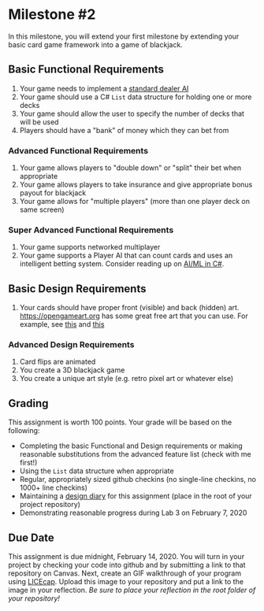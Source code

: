 # Milestone #2
In this milestone, you will extend your first milestone by extending your basic card game framework into a game of blackjack.  

## Basic Functional Requirements
1. Your game needs to implement a [standard dealer AI](https://www.888casino.com/blog/blackjack-strategy-guide/how-to-play-blackjack)
2. Your game should use a C# ```List``` data structure for holding one or more decks
3. Your game should allow the user to specify the number of decks that will be used
4. Players should have a "bank" of money which they can bet from

### Advanced Functional Requirements
1. Your game allows players to "double down" or "split" their bet when appropriate
2. Your game allows players to take insurance and give appropriate bonus payout for blackjack
3. Your game allows for "multiple players" (more than one player deck on same screen)

### Super Advanced Functional Requirements 
1. Your game supports networked multiplayer
2. Your game supports a Player AI that can count cards and uses an intelligent betting system.  Consider reading up on [AI/ML in C#](https://dotnet.microsoft.com/apps/machinelearning-ai).

## Basic Design Requirements 
1. Your cards should have proper front (visible) and back (hidden) art. https://opengameart.org has some great free art that you can use.  For example, see [this](https://opengameart.org/content/casino-pack) and [this](https://opengameart.org/content/colorful-poker-card-back)

### Advanced Design Requirements
1. Card flips are animated
2. You create a 3D blackjack game
3. You create a unique art style (e.g. retro pixel art or whatever else)


## Grading
This assignment is worth 100 points.  Your grade will be based on the following:
* Completing the basic Functional and Design requirements or making reasonable substitutions from the advanced feature list (check with me first!)
* Using the ```List``` data structure when appropriate
* Regular, appropriately sized github checkins (no single-line checkins, no 1000+ line checkins)
* Maintaining a [design diary](../design_diary_prompts.md) for this assignment (place in the root of your project repository)
* Demonstrating reasonable progress during Lab 3 on February 7, 2020

## Due Date
This assignment is due midnight, February 14, 2020.  You will turn in your project by checking your code into github and by submitting a link to that repository on Canvas. Next, create an GIF walkthrough of your program using [LICEcap](https://www.cockos.com/licecap/).  Upload this image to your repository and put a link to the image in your reflection. *Be sure to place your reflection in _the root folder_ of your repository!* 
